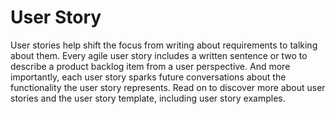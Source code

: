 # User Story

User stories help shift the focus from writing about requirements to talking about them. Every agile user story includes a written sentence or two to describe a product backlog item from a user perspective. And more importantly, each user story sparks future conversations about the functionality the user story represents. Read on to discover more about user stories and the user story template, including user story examples.
